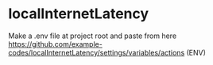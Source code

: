 # localInternetLatency

Make a .env file at project root and paste from here https://github.com/example-codes/localInternetLatency/settings/variables/actions (ENV)
